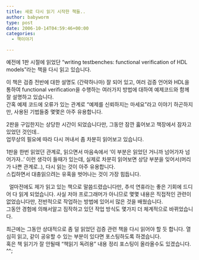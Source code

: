 ```yaml
---
title: 새로 다시 읽기 시작한 책들..
author: babyworm
type: post
date: 2006-10-14T04:59:46+00:00
categories:
  - 책이야기

---
```

예전에 1판 시절에 읽었단 &#8220;writing testbenches: functional verification of HDL models&#8221;라는 책을 다시 읽고 있습니다.

이 책은 검증 전반에 대한 설명도 (간략하나마) 잘 되어 있고, 여러 검증 언어와 HDL을 통하여 functional verification을 수행하는 여러가지 방법에 대하여 예제코드와 함께 잘 설명하고 있습니다.  
간혹 예제 코드에 오류가 있는 관계로 &#8220;예제를 신뢰하지는 마세요&#8221;라고 이야기 하곤하지만, 사용된 기법들중 몇몇은 아주 유용합니다.

2판을 구입한지는 상당한 시간이 되었습니다만, 그동안 잠깐 훓어보고 책장에서 잠자고 있었던 것인데..  
업무상의 필요에 따라 다시 꺼내서 좀 차분히 읽어보고 있습니다.

1판을 한번 읽었던 관계로, 읽으면서 마음속에서 &#8216;이 부분은 읽었던 거니까 넘어가자 넘어가자..&#8217; 이런 생각이 들때가 있는데, 실제로 차분히 읽어보면 상당 부분을 잊어서(머리가 나쁜 관계로..), 다시 읽는 것이 아주 유용합니다.  
스킵하면서 대충읽으려는 유혹을 벗어나는 것이 가장 힘듭니다.

[<img decoding="async" src="https://i0.wp.com/image.aladdin.co.kr/coveretc/book/covermini/8991268072_1.jpg?w=625" alt="" border="0" data-recalc-dims="1" />][1]  얼마전에도 제가 읽고 있는 책으로 말씀드렸습니다만, 추석 연휴라는 좋은 기회에 드디어 다 읽게 되었습니다. 사실 저야 프로그래머가 아니므로 몇몇 내용은 직접적인 관련이 없었습니다만, 전반적으로 작업하는 방법에 있어서 많은 것을 배웠습니다.  
그동안 경험에 의해서알고 짐작하고 있던 작업 방식도 몇가지 더 체계적으로 바뀌었습니다.

최근에는 그동안 상대적으로 좀 덜 읽었던 검증 관련 책을 다시 읽어야 할 듯 합니다. 열심히 읽고, 같이 공유할 수 있는 부분이 있다면 포스팅하도록 하겠습니다.  
혹은 책 읽기가 잘 안될때 &#8220;책읽기 독려용&#8221; 내용 정리 포스팅이 올라올수도 있겠습니다. ^^;

 [1]: http://www.aladdin.co.kr/shop/wproduct.aspx?ISBN=8991268072&ttbkey=ttbbabyworm2309001&copyPaper=1